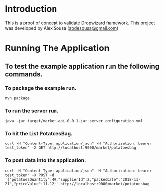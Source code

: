 # Introduction
This is a proof of concept to validate Dropwizard framework. This project was developed by Alex Sousa (abdesousa@gmail.com)

# Running The Application
## To test the example application run the following commands.
### To package the example run.
    mvn package
### To run the server run.
    java -jar target/market-api-0.0.1.jar server configuration.yml
### To hit the List PotatoesBag.
    curl -H "Content-Type: application/json" -H "Authorization: bearer test_token" -X GET http://localhost:9000/market/potatoesbag        
### To post data into the application.
    curl -H "Content-Type: application/json" -H "Authorization: bearer test_token" -X POST -d '{"potatoesQuantity":40,"supplierId":2,"packedDate":"2018-11-21","priceValue":11.12}' http://localhost:9000/market/potatoesbag


